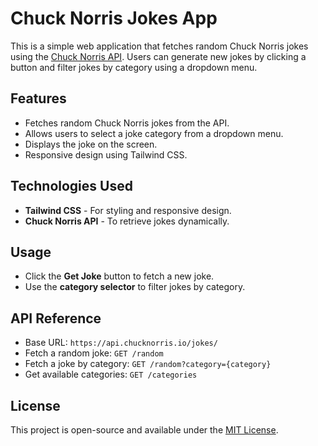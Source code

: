 # Chuck Norris Jokes App

This is a simple web application that fetches random Chuck Norris jokes using the [Chuck Norris API](https://api.chucknorris.io/). Users can generate new jokes by clicking a button and filter jokes by category using a dropdown menu.

## Features

* Fetches random Chuck Norris jokes from the API.
* Allows users to select a joke category from a dropdown menu.
* Displays the joke on the screen.
* Responsive design using Tailwind CSS.

## Technologies Used

* **Tailwind CSS** - For styling and responsive design.
* **Chuck Norris API** - To retrieve jokes dynamically.

## Usage

* Click the **Get Joke** button to fetch a new joke.
* Use the **category selector** to filter jokes by category.

## API Reference

* Base URL: `https://api.chucknorris.io/jokes/`
* Fetch a random joke: `GET /random`
* Fetch a joke by category: `GET /random?category={category}`
* Get available categories: `GET /categories`

## License

This project is open-source and available under the [MIT License](https://chatgpt.com/c/LICENSE).
